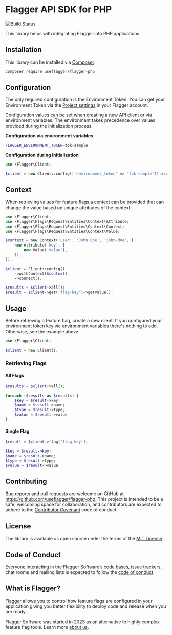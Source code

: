 # Flagger API SDK for PHP 

[![Build Status](https://github.com/useflagger/flagger-php/actions/workflows/tests.yml/badge.svg)](https://github.com/useflagger/flagger-php)

This library helps with integrating Flagger into PHP applications.

## Installation

This library can be installed via [Composer](https://getcomposer.org):

```bash
composer require useflagger/flagger-php
```

## Configuration

The only required configuration is the Environment Token. You can get your Environment Token via the [Project settings](https://app.useflagger.com/admin/projects) in your Flagger account.

Configuration values can be set when creating a new API client or via environment variables. The environment takes precedence over values provided during the initialization process.

**Configuration via environment variables**

```bash
FLAGGER_ENVIRONMENT_TOKEN=tok-sample
```

**Configuration during initialization**

```php
use \Flagger\Client;

$client = new Client::config(['environment_token' => 'tok-sample'])->connect();
```

## Context

When retrieving values for feature flags a context can be provided that can change the value based on unique attributes of the context.

```php
use \Flagger\Client;
use \Flagger\Flags\Request\Entities\Context\Attribute;
use \Flagger\Flags\Request\Entities\Context\Context;
use \Flagger\Flags\Request\Entities\Context\Value;

$context = new Context('user', 'John Doe', 'john-doe', [
    new Attribute('key', [
        new Value('value'),
    ]),
]);

$client = Client::config()
    ->withContext($context)
    ->connect();

$results = $client->all();
$result = $client->get('flag-key')->getValue();

```

## Usage

Before retrieving a feature flag, create a new client. If you configured your environment token key via environment variables there's nothing to add. Otherwise, see the example above.

```php
use \Flagger\Client;

$client = new Client();
```

### Retrieving Flags

#### All Flags

```php
$results = $client->all();

foreach ($results as $results) {
    $key = $result->key;
    $name = $result->name;
    $type = $result->type;
    $value = $result->value
}
```

#### Single Flag

```php
$result = $client->flag('flag-key');

$key = $result->key;
$name = $result->name;
$type = $result->type;
$value = $result->value
```

## Contributing

Bug reports and pull requests are welcome on GitHub at https://github.com/useflagger/flagger-php. This project is intended to be a safe, welcoming space for collaboration, and contributors are expected to adhere to the [Contributor Covenant](http://contributor-covenant.org) code of conduct.

## License

The library is available as open source under the terms of the [MIT License](http://opensource.org/licenses/MIT).

## Code of Conduct

Everyone interacting in the Flagger Software’s code bases, issue trackers, chat rooms and mailing lists is expected to follow the [code of conduct](https://github.com/useflagger/flagger-php/blob/master/CODE_OF_CONDUCT.md).

## What is Flagger?

[Flagger](https://useflagger.com/) allows you to control how feature flags are configured in your application giving you better flexibility to deploy code and release when you are ready.

Flagger Software was started in 2023 as an alternative to highly complex feature flag tools. Learn more [about us](https://useflagger.com/).

